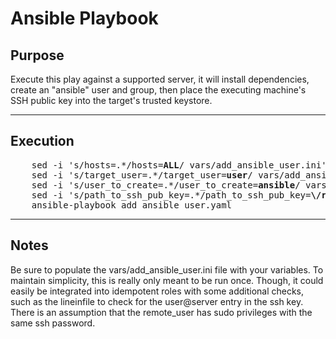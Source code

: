 # Ansible Playbook



## Purpose
  Execute this play against a supported server, it will install dependencies, create an "ansible" user and group, then place the executing machine's SSH public key into the target's trusted keystore.
  
----

## Execution
<pre>
    sed -i 's/hosts=.*/hosts=<b>ALL</b>/ vars/add_ansible_user.ini'
    sed -i 's/target_user=.*/target_user=<b>user</b>/ vars/add_ansible_user.ini'
    sed -i 's/user_to_create=.*/user_to_create=<b>ansible</b>/ vars/add_ansible_user.ini'
    sed -i 's/path_to_ssh_pub_key=.*/path_to_ssh_pub_key=<b>\/root\/\.ssh\/id_rsa\.pub\/</b>/' vars/add_ansible_user.ini
    ansible-playbook add_ansible_user.yaml 
</pre>

----

## Notes
  Be sure to populate the vars/add_ansible_user.ini file with your variables.
  To maintain simplicity, this is really only meant to be run once. Though, it could easily be integrated into idempotent roles with some additional checks, such as the lineinfile to check for the user@server entry in the ssh key.
  There is an assumption that the remote_user has sudo privileges with the same ssh password.
